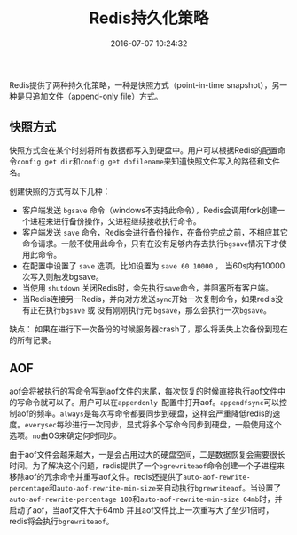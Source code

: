 ﻿---
title: Redis持久化策略
date: 2016-07-07 10:24:32
tags: Redis
---
Redis提供了两种持久化策略，一种是快照方式（point-in-time snapshot），另一种是只追加文件（append-only file）方式。

## 快照方式
快照方式会在某个时刻将所有数据都写入到硬盘中。用户可以根据Redis的配置命令`config get dir`和`config get dbfilename`来知道快照文件写入的路径和文件名。

创建快照的方式有以下几种：
- 客户端发送  `bgsave` 命令（windows不支持此命令），Redis会调用fork创建一个进程来进行备份操作，父进程继续接收执行命令。
- 客户端发送  `save` 命令，Redis会进行备份操作，在备份完成之前，不相应其它命令请求。一般不使用此命令，只有在没有足够内存去执行`bgsave`情况下才使用此命令。
- 在配置中设置了 `save` 选项，比如设置为 `save 60 10000` ， 当60s内有10000次写入则触发bgsave。
- 当使用 `shutdown` 关闭Redis时，会先执行`save`命令，并阻塞所有客户端。
- 当Redis连接另一Redis，并向对方发送`sync`开始一次复制命令，如果redis没有正在执行`bgsave` 或 没有刚刚执行完 `bgsave`，那么会执行一次`bgsave`。

缺点：
如果在进行下一次备份的时候服务器crash了，那么将丢失上次备份到现在的所有记录。

## AOF
aof会将被执行的写命令写到aof文件的末尾，每次恢复的时候直接执行aof文件中的写命令就可以了。用户可以在`appendonly `配置中打开aof。`appendfsync`可以控制aof的频率。`always`是每次写命令都要同步到硬盘，这样会严重降低redis的速度。`everysec`每秒进行一次同步，显式将多个写命令同步到硬盘，一般使用这个选项。`no`由OS来确定何时同步。

由于aof文件会越来越大，一是会占用过大的硬盘空间，二是数据恢复会需要很长时间。为了解决这个问题，redis提供了一个`bgrewriteaof`命令创建一个子进程来移除aof的冗余命令并重写aof文件。redis还提供了`auto-aof-rewrite-percentage`和`auto-aof-rewrite-min-size`来自动执行`bgrewriteaof`。当设置了 `auto-aof-rewrite-percentage 100`和`auto-aof-rewrite-min-size 64mb`时，并启动了aof，当aof文件大于64mb 并且aof文件比上一次重写大了至少1倍时，redis将会执行`bgrewriteaof`。
